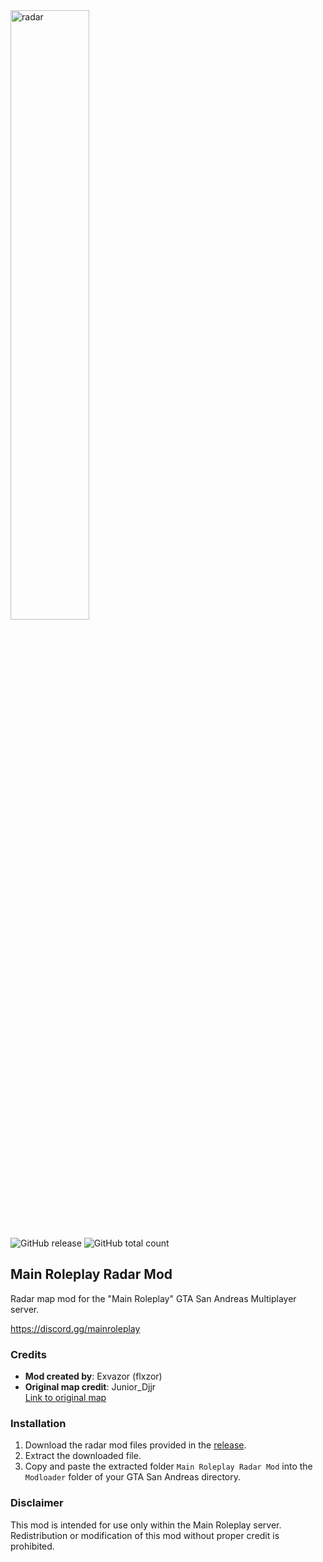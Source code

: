 
<img src="https://github.com/user-attachments/assets/4e800629-d0f4-4bda-8f6d-6c0f7cf0b5c4" alt="radar" width="50%" height="50%">



![GitHub release](https://img.shields.io/github/v/release/flxzor/mainroleplay-radar?color=blue)
![GitHub total count](https://img.shields.io/github/downloads/flxzor/mainroleplay-radar/latest/total.svg?color=blue)
## Main Roleplay Radar Mod
Radar map mod for the "Main Roleplay" GTA San Andreas Multiplayer server.

https://discord.gg/mainroleplay


### Credits
- **Mod created by**: Exvazor (flxzor)  
- **Original map credit**: Junior_Djjr  
  [Link to original map](https://www.mixmods.com.br/2022/07/proper-radar/)

### Installation
1. Download the radar mod files provided in the [release](https://github.com/flxzor/mainroleplay-radar/releases).  
2. Extract the downloaded file.  
3. Copy and paste the extracted folder `Main Roleplay Radar Mod` into the `Modloader` folder of your GTA San Andreas directory.

### Disclaimer
This mod is intended for use only within the Main Roleplay server. Redistribution or modification of this mod without proper credit is prohibited.

